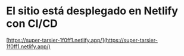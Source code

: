 # El sitio está desplegado en Netlify con CI/CD

[https://super-tarsier-1f0ff1.netlify.app/](https://super-tarsier-1f0ff1.netlify.app/)
